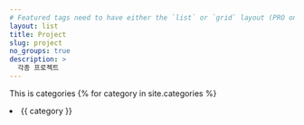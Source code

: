 ```yaml
---
# Featured tags need to have either the `list` or `grid` layout (PRO only).
layout: list
title: Project
slug: project
no_groups: true
description: >
  각종 프로젝트
---
```

This is categories
{% for category in site.categories %}
  <li>{{ category }}</li>
